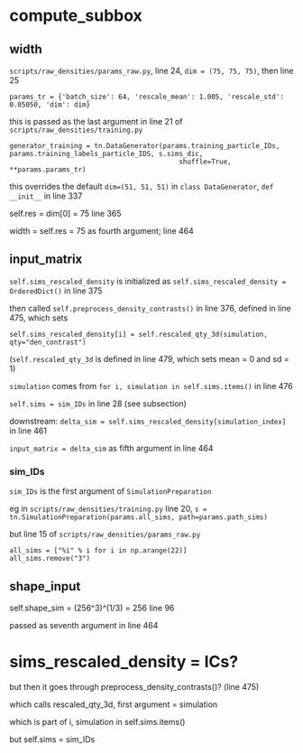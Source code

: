 # compute_subbox

## width

`scripts/raw_densities/params_raw.py`, line 24, `dim = (75, 75, 75)`, then line 25
```
params_tr = {'batch_size': 64, 'rescale_mean': 1.005, 'rescale_std': 0.05050, 'dim': dim}
```

this is passed as the last argument in line 21 of `scripts/raw_densities/training.py`
```
generator_training = tn.DataGenerator(params.training_particle_IDs, params.training_labels_particle_IDS, s.sims_dic,
                                          shuffle=True, **params.params_tr)
```            

this overrides the default `dim=(51, 51, 51)` in `class DataGenerator`, `def __init__` in line 337

self.res = dim[0] = 75 line 365

width = self.res = 75 as fourth argument; line 464                              

## input_matrix

`self.sims_rescaled_density` is initialized as `self.sims_rescaled_density = OrderedDict()` in line 375

then called `self.preprocess_density_contrasts()` in line 376, defined in line 475, which sets
```
self.sims_rescaled_density[i] = self.rescaled_qty_3d(simulation, qty="den_contrast")
```

(`self.rescaled_qty_3d` is defined in line 479, which sets mean = 0 and sd = 1)

`simulation` comes from `for i, simulation in self.sims.items()` in line 476

`self.sims = sim_IDs` in line 28 (see subsection)

downstream: `delta_sim = self.sims_rescaled_density[simulation_index]` in line 461

`input_matrix = delta_sim` as fifth argument in line 464

### sim_IDs

`sim_IDs` is the first argument of `SimulationPreparation`

eg in `scripts/raw_densities/training.py` line 20, `s = tn.SimulationPreparation(params.all_sims, path=params.path_sims)`

but line 15 of `scripts/raw_densities/params_raw.py`
```
all_sims = ["%i" % i for i in np.arange(22)]
all_sims.remove("3")
```

## shape_input

self.shape_sim = (256^3)^(1/3) = 256 line 96

passed as seventh argument in line 464

# sims_rescaled_density = ICs?

but then it goes through preprocess_density_contrasts()? (line 475)

which calls rescaled_qty_3d, first argument = simulation

which is part of i, simulation in self.sims.items()

but self.sims = sim_IDs

